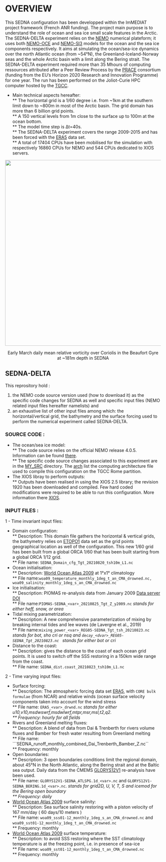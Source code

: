 
# OVERVIEW
This SEDNA configuration has been developped within the ImMEDIAT project framework (French ANR funding). The project main purpose is to understand the role of ocean and sea ice small scale features in the Arctic. 
The SEDNA-DELTA experiment relies on the [NEMO](https://www.nemo-ocean.eu) numerical plateform; it uses both [NEMO-OCE](https://doi.org/10.5281/zenodo.1464816) and [NEMO-SI3](https://doi.org/10.5281/zenodo.1471689) models for the ocean and the sea ice components respectively. It aims at simulating the ocean/sea-ice dynamics over the north Atlantic ocean (from ~54°N), the Greenland-Iceland-Norway seas and the whole Arctic basin with a limit along the Bering strait. The SEDNA-DELTA experiment required more than 35 Mhours of computing ressources attributed after a Peer Review Process by the [PRACE](https://prace-ri.eu) consortium (funding from the EU’s Horizon 2020 Research and Innovation Programme) for one year. The run has been performed on the Joliot-Curie HPC computer hosted by the [TGCC](https://www-hpc.cea.fr/en/TGCC.html).<br>
* Main technical aspects hereafter:  
** The horizontal grid is a 1/60 degree i.e. from ~1km at the southern limit down to ~800m in most of the Arctic basin. The grid domain has more than 6 billion grid points.<br>
** A 150 vertical levels from 1m close to the surface up to 100m at the ocean bottom.<br>
** The model time step is ∆t=40s. <br>
** The SEDNA-DELTA experiment covers the range 2009-2015 and has been forced with the [ERA5](10.24381/cds.adbb2d47) data set.<br>
** A total of 17404 CPUs have been mobilised for the simulation with respectively 16860 CPUs for NEMO and 544 CPUs dedicated to XIOS servers.<br>


<p align="center"> <img src="./figs/SEDNA_Xif_z181m.jpg" width="700" height="600"> </p>
<p align = "center">
Early March daily mean relative vorticity over Coriolis in the Beaufort Gyre at ~181m depth in SEDNA
</p>

## SEDNA-DELTA <br>
This reprository hold : <br>
  1. the NEMO code source version used (how to download it) as the specific code changes for SEDNA as well and specific input files (NEMO related input files hereafter namelists) and <br>
  2. an exhaustive list of other input files among which: the horizontal/vertical grid, the bathymetry and the surface forcing used to perform the numerical experiment called SEDNA-DELTA. <br>

### SOURCE CODE : 
   * The ocean/sea ice model: <br>
	** The code source relies on the official NEMO release 4.0.5. Information can be found [there](https://forge.ipsl.jussieu.fr/nemo/chrome/site/doc/NEMO/guide/html/guide.html).<br>
	** The specific code source changes associated to this experiment are in the [MY_SRC](./NEMOGCM/cfgs/SEDNA-DELTA/MY_SRC) directory. The [arch](./NEMOGCM/arch) list the computing architecture file used to compile this configuration on the TGCC Rome partition.
   * The XIOS libray to perform outputs:<br>
	** Outputs have been realised in using the XIOS 2.5 library; the revision 1920 has been downloaded and compiled. Few hard coded modifications were required to be able to run this configuration. More information there [XIOS](https://forge.ipsl.jussieu.fr/nemo/chrome/site/doc/NEMO/guide/html/install.html#extract-and-install-xios).

### INPUT FILES :
1 - Time invariant input files:
   * Domain configuration: <br>
	** Description: This domain file gathers the horizontal & vertical grids, the bathymetry relies on [ETOPO1](http://dx.doi.org/10.7289/V5C8276M) data set as the grid points geographical location as well of the configuration. This new 1/60 grid has been built from a global ORCA 1/60 that has been built starting from a global ORCA 1/12 grid.<br>
	** File name: ```SEDNA_Domain_cfg_Tgt_20210820_tsh10m_L1.nc```<br>
   * Ocean initialisation: <br>
	** Description: [World Ocean Atlas 2009](https://accession.nodc.noaa.gov/0094866) at 1°x1° climatology <br>
	** File name:```woa09_temperature_monthly_1deg_t_an_CMA_drowned.nc, woa09_salinity_monthly_1deg_s_an_CMA_drowned.nc``` <br>
   * Ice initialisation:<br>
	** Description: PIOMAS re-analysis data from January 2009 [Data server](https://pscfiles.apl.washington.edu/zhang/PIOMAS/data/v2.1/heff_txt/) [DOI](https://doi.org/10.1175/1520-0493(2003)131%3C0845:MGSIWA%3E2.0.CO;2)<br>
	** File name:```PIOMAS-SEDNA_<var>_20210825_Tgt_Z_y2009.nc``` <var> stands for either  heff, snow, or area <br>
   * Tidal mixing parametrization: <br>
	** Description: A new comprehensive parameterization of mixing by breaking internal tides and lee waves (de Lavergne et al., 2019) <br>
	** File name:```mixing_power_<var>_REG05-SEDNA_Tgt_tsh_20210823.nc``` <var> stands for bot, sho cri or nsq and  ```decay_<dvar>_REG05-SEDNA_Tgt_20210823.nc ``` <dvar> stands for either bot or cri <br>
   * Distance to the coast:<br>
	** Description: gives the distance to the coast of each ocean grid points. It is used to switch off the SSS restoring in a 150km wide range from the coast.<br>
	** File name: ```SEDNA_dist.coast_20210823_tsh10m_L1.nc```<br>

2 - Time varying input files:
   * Surface forcing:<br>
	** Description: The atmospheric forcing data set [ERA5](10.24381/cds.adbb2d47), with ```CORE bulk formulae``` (from NCAR) and relative winds (ocean surface velocity components taken into account for the wind stress<br>
	** File name: ```ERA5_<var>_drwnd.nc``` <var> stands for either u10,v10,msdwswrf,msdwlwrf,mtpr,msr,msl,t2,q2.<br>
	** Frequency: hourly for all fields <br>
   * Rivers and Greenland melting fluxes: <br>
	** Description: A blend of data from Dai & Trenberth for rivers volume fluxes and Bamber for fresh water resulting from Greenland melting<br>
	** File name: ```SEDNA_runoff_monthly_combined_Dai_Trenberth_Bamber_Z.nc``<br>
	** Frequency: monthly<br>
   * Open boundaries:<br>
	** Description: 3 open boundaries conditions limit the regional domain, about 45°N in the North Atlantic, along the Bering strait and at the Baltic sea output. Daily data from the CMEMS [GLORYS12V1](https://doi.org/10.48670/moi-00021) re-analysis have been used.<br>
	** File name: ```GLORYS12V1-SEDNA_ATLSPG.1d_<var>.nc``` and ```GLORYS12V1-SEDNA_BERING.1d_<var>.nc```. <var> stands for grid2D, U, V, T, S and icemod for the Bering open boundary<br>
	** Frequency: daily <br>
   * [World Ocean Atlas 2009](https://accession.nodc.noaa.gov/0094866) surface salinity:<br>
	** Description: Sea surface salinity restoring with a piston velocity of 167 mm/day ( 60 days/10 meters )<br>
	** File name: ```woa09_sss01-12_monthly_1deg_s_an_CMA_drowned.nc``` and ```woa09_sst01-12_monthly_1deg_t_an_CMA_drowned.nc```<br>
	** Frequency: monthly<br>
   * [World Ocean Atlas 2009](https://accession.nodc.noaa.gov/0094866) surface temperature:<br>
	** Description: to avoid SSS restoring where the SST climatology temperature is at the freezing point, i.e. in presence of sea-ice<br>
	** File name: ```woa09_sst01-12_monthly_1deg_t_an_CMA_drowned.nc```<br>
	** Frequency: monthly<br>
